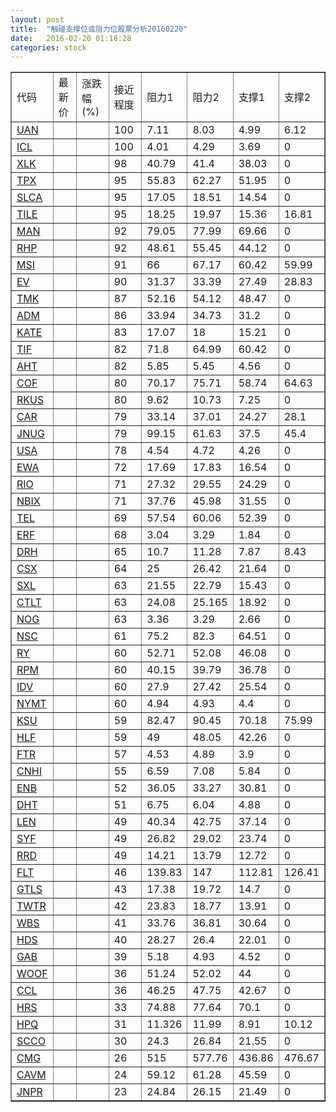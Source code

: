 ```yaml
---
layout: post
title:  "触碰支撑位或阻力位股票分析20160220"
date:   2016-02-20 01:18:28
categories: stock
---
```

<script type="text/javascript">
var stockList = []
stockList.push('gb_uan');
stockList.push('gb_icl');
stockList.push('gb_xlk');
stockList.push('gb_tpx');
stockList.push('gb_slca');
stockList.push('gb_tile');
stockList.push('gb_man');
stockList.push('gb_rhp');
stockList.push('gb_msi');
stockList.push('gb_ev');
stockList.push('gb_tmk');
stockList.push('gb_adm');
stockList.push('gb_kate');
stockList.push('gb_tif');
stockList.push('gb_aht');
stockList.push('gb_cof');
stockList.push('gb_rkus');
stockList.push('gb_car');
stockList.push('gb_jnug');
stockList.push('gb_usa');
stockList.push('gb_ewa');
stockList.push('gb_rio');
stockList.push('gb_nbix');
stockList.push('gb_tel');
stockList.push('gb_erf');
stockList.push('gb_drh');
stockList.push('gb_csx');
stockList.push('gb_sxl');
stockList.push('gb_ctlt');
stockList.push('gb_nog');
stockList.push('gb_nsc');
stockList.push('gb_ry');
stockList.push('gb_rpm');
stockList.push('gb_idv');
stockList.push('gb_nymt');
stockList.push('gb_ksu');
stockList.push('gb_hlf');
stockList.push('gb_ftr');
stockList.push('gb_cnhi');
stockList.push('gb_enb');
stockList.push('gb_dht');
stockList.push('gb_len');
stockList.push('gb_syf');
stockList.push('gb_rrd');
stockList.push('gb_flt');
stockList.push('gb_gtls');
stockList.push('gb_twtr');
stockList.push('gb_wbs');
stockList.push('gb_hds');
stockList.push('gb_gab');
stockList.push('gb_woof');
stockList.push('gb_ccl');
stockList.push('gb_hrs');
stockList.push('gb_hpq');
stockList.push('gb_scco');
stockList.push('gb_cmg');
stockList.push('gb_cavm');
stockList.push('gb_jnpr');
</script>
<table border="1">
 <tr>
 <td>代码</td>
 <td>最新价</td>
 <td>涨跌幅(%)</td>
 <td>接近程度</td>
 <td>阻力1</td>
 <td>阻力2</td>
 <td>支撑1</td>
 <td>支撑2</td>
</tr>
  <tr id="uan" class="green">
  <td><a href="http://stock.finance.sina.com.cn/usstock/quotes/UAN.html" target="_blank">UAN</a></td><td></td><td></td><td>100</td><td>7.11</td><td>8.03</td><td>4.99</td><td>6.12</td></tr>
  <tr id="icl" class="red">
  <td><a href="http://stock.finance.sina.com.cn/usstock/quotes/ICL.html" target="_blank">ICL</a></td><td></td><td></td><td>100</td><td>4.01</td><td>4.29</td><td>3.69</td><td>0</td></tr>
  <tr id="xlk" class="red">
  <td><a href="http://stock.finance.sina.com.cn/usstock/quotes/XLK.html" target="_blank">XLK</a></td><td></td><td></td><td>98</td><td>40.79</td><td>41.4</td><td>38.03</td><td>0</td></tr>
  <tr id="tpx" class="red">
  <td><a href="http://stock.finance.sina.com.cn/usstock/quotes/TPX.html" target="_blank">TPX</a></td><td></td><td></td><td>95</td><td>55.83</td><td>62.27</td><td>51.95</td><td>0</td></tr>
  <tr id="slca" class="red">
  <td><a href="http://stock.finance.sina.com.cn/usstock/quotes/SLCA.html" target="_blank">SLCA</a></td><td></td><td></td><td>95</td><td>17.05</td><td>18.51</td><td>14.54</td><td>0</td></tr>
  <tr id="tile" class="green">
  <td><a href="http://stock.finance.sina.com.cn/usstock/quotes/TILE.html" target="_blank">TILE</a></td><td></td><td></td><td>95</td><td>18.25</td><td>19.97</td><td>15.36</td><td>16.81</td></tr>
  <tr id="man" class="red">
  <td><a href="http://stock.finance.sina.com.cn/usstock/quotes/MAN.html" target="_blank">MAN</a></td><td></td><td></td><td>92</td><td>79.05</td><td>77.99</td><td>69.66</td><td>0</td></tr>
  <tr id="rhp" class="red">
  <td><a href="http://stock.finance.sina.com.cn/usstock/quotes/RHP.html" target="_blank">RHP</a></td><td></td><td></td><td>92</td><td>48.61</td><td>55.45</td><td>44.12</td><td>0</td></tr>
  <tr id="msi" class="red">
  <td><a href="http://stock.finance.sina.com.cn/usstock/quotes/MSI.html" target="_blank">MSI</a></td><td></td><td></td><td>91</td><td>66</td><td>67.17</td><td>60.42</td><td>59.99</td></tr>
  <tr id="ev" class="green">
  <td><a href="http://stock.finance.sina.com.cn/usstock/quotes/EV.html" target="_blank">EV</a></td><td></td><td></td><td>90</td><td>31.37</td><td>33.39</td><td>27.49</td><td>28.83</td></tr>
  <tr id="tmk" class="red">
  <td><a href="http://stock.finance.sina.com.cn/usstock/quotes/TMK.html" target="_blank">TMK</a></td><td></td><td></td><td>87</td><td>52.16</td><td>54.12</td><td>48.47</td><td>0</td></tr>
  <tr id="adm" class="red">
  <td><a href="http://stock.finance.sina.com.cn/usstock/quotes/ADM.html" target="_blank">ADM</a></td><td></td><td></td><td>86</td><td>33.94</td><td>34.73</td><td>31.2</td><td>0</td></tr>
  <tr id="kate" class="red">
  <td><a href="http://stock.finance.sina.com.cn/usstock/quotes/KATE.html" target="_blank">KATE</a></td><td></td><td></td><td>83</td><td>17.07</td><td>18</td><td>15.21</td><td>0</td></tr>
  <tr id="tif" class="red">
  <td><a href="http://stock.finance.sina.com.cn/usstock/quotes/TIF.html" target="_blank">TIF</a></td><td></td><td></td><td>82</td><td>71.8</td><td>64.99</td><td>60.42</td><td>0</td></tr>
  <tr id="aht" class="red">
  <td><a href="http://stock.finance.sina.com.cn/usstock/quotes/AHT.html" target="_blank">AHT</a></td><td></td><td></td><td>82</td><td>5.85</td><td>5.45</td><td>4.56</td><td>0</td></tr>
  <tr id="cof" class="green">
  <td><a href="http://stock.finance.sina.com.cn/usstock/quotes/COF.html" target="_blank">COF</a></td><td></td><td></td><td>80</td><td>70.17</td><td>75.71</td><td>58.74</td><td>64.63</td></tr>
  <tr id="rkus" class="red">
  <td><a href="http://stock.finance.sina.com.cn/usstock/quotes/RKUS.html" target="_blank">RKUS</a></td><td></td><td></td><td>80</td><td>9.62</td><td>10.73</td><td>7.25</td><td>0</td></tr>
  <tr id="car" class="green">
  <td><a href="http://stock.finance.sina.com.cn/usstock/quotes/CAR.html" target="_blank">CAR</a></td><td></td><td></td><td>79</td><td>33.14</td><td>37.01</td><td>24.27</td><td>28.1</td></tr>
  <tr id="jnug" class="red">
  <td><a href="http://stock.finance.sina.com.cn/usstock/quotes/JNUG.html" target="_blank">JNUG</a></td><td></td><td></td><td>79</td><td>99.15</td><td>61.63</td><td>37.5</td><td>45.4</td></tr>
  <tr id="usa" class="red">
  <td><a href="http://stock.finance.sina.com.cn/usstock/quotes/USA.html" target="_blank">USA</a></td><td></td><td></td><td>78</td><td>4.54</td><td>4.72</td><td>4.26</td><td>0</td></tr>
  <tr id="ewa" class="red">
  <td><a href="http://stock.finance.sina.com.cn/usstock/quotes/EWA.html" target="_blank">EWA</a></td><td></td><td></td><td>72</td><td>17.69</td><td>17.83</td><td>16.54</td><td>0</td></tr>
  <tr id="rio" class="green">
  <td><a href="http://stock.finance.sina.com.cn/usstock/quotes/RIO.html" target="_blank">RIO</a></td><td></td><td></td><td>71</td><td>27.32</td><td>29.55</td><td>24.29</td><td>0</td></tr>
  <tr id="nbix" class="red">
  <td><a href="http://stock.finance.sina.com.cn/usstock/quotes/NBIX.html" target="_blank">NBIX</a></td><td></td><td></td><td>71</td><td>37.76</td><td>45.98</td><td>31.55</td><td>0</td></tr>
  <tr id="tel" class="green">
  <td><a href="http://stock.finance.sina.com.cn/usstock/quotes/TEL.html" target="_blank">TEL</a></td><td></td><td></td><td>69</td><td>57.54</td><td>60.06</td><td>52.39</td><td>0</td></tr>
  <tr id="erf" class="red">
  <td><a href="http://stock.finance.sina.com.cn/usstock/quotes/ERF.html" target="_blank">ERF</a></td><td></td><td></td><td>68</td><td>3.04</td><td>3.29</td><td>1.84</td><td>0</td></tr>
  <tr id="drh" class="green">
  <td><a href="http://stock.finance.sina.com.cn/usstock/quotes/DRH.html" target="_blank">DRH</a></td><td></td><td></td><td>65</td><td>10.7</td><td>11.28</td><td>7.87</td><td>8.43</td></tr>
  <tr id="csx" class="red">
  <td><a href="http://stock.finance.sina.com.cn/usstock/quotes/CSX.html" target="_blank">CSX</a></td><td></td><td></td><td>64</td><td>25</td><td>26.42</td><td>21.64</td><td>0</td></tr>
  <tr id="sxl" class="red">
  <td><a href="http://stock.finance.sina.com.cn/usstock/quotes/SXL.html" target="_blank">SXL</a></td><td></td><td></td><td>63</td><td>21.55</td><td>22.79</td><td>15.43</td><td>0</td></tr>
  <tr id="ctlt" class="red">
  <td><a href="http://stock.finance.sina.com.cn/usstock/quotes/CTLT.html" target="_blank">CTLT</a></td><td></td><td></td><td>63</td><td>24.08</td><td>25.165</td><td>18.92</td><td>0</td></tr>
  <tr id="nog" class="green">
  <td><a href="http://stock.finance.sina.com.cn/usstock/quotes/NOG.html" target="_blank">NOG</a></td><td></td><td></td><td>63</td><td>3.36</td><td>3.29</td><td>2.66</td><td>0</td></tr>
  <tr id="nsc" class="red">
  <td><a href="http://stock.finance.sina.com.cn/usstock/quotes/NSC.html" target="_blank">NSC</a></td><td></td><td></td><td>61</td><td>75.2</td><td>82.3</td><td>64.51</td><td>0</td></tr>
  <tr id="ry" class="red">
  <td><a href="http://stock.finance.sina.com.cn/usstock/quotes/RY.html" target="_blank">RY</a></td><td></td><td></td><td>60</td><td>52.71</td><td>52.08</td><td>46.08</td><td>0</td></tr>
  <tr id="rpm" class="green">
  <td><a href="http://stock.finance.sina.com.cn/usstock/quotes/RPM.html" target="_blank">RPM</a></td><td></td><td></td><td>60</td><td>40.15</td><td>39.79</td><td>36.78</td><td>0</td></tr>
  <tr id="idv" class="red">
  <td><a href="http://stock.finance.sina.com.cn/usstock/quotes/IDV.html" target="_blank">IDV</a></td><td></td><td></td><td>60</td><td>27.9</td><td>27.42</td><td>25.54</td><td>0</td></tr>
  <tr id="nymt" class="red">
  <td><a href="http://stock.finance.sina.com.cn/usstock/quotes/NYMT.html" target="_blank">NYMT</a></td><td></td><td></td><td>60</td><td>4.94</td><td>4.93</td><td>4.4</td><td>0</td></tr>
  <tr id="ksu" class="green">
  <td><a href="http://stock.finance.sina.com.cn/usstock/quotes/KSU.html" target="_blank">KSU</a></td><td></td><td></td><td>59</td><td>82.47</td><td>90.45</td><td>70.18</td><td>75.99</td></tr>
  <tr id="hlf" class="red">
  <td><a href="http://stock.finance.sina.com.cn/usstock/quotes/HLF.html" target="_blank">HLF</a></td><td></td><td></td><td>59</td><td>49</td><td>48.05</td><td>42.26</td><td>0</td></tr>
  <tr id="ftr" class="red">
  <td><a href="http://stock.finance.sina.com.cn/usstock/quotes/FTR.html" target="_blank">FTR</a></td><td></td><td></td><td>57</td><td>4.53</td><td>4.89</td><td>3.9</td><td>0</td></tr>
  <tr id="cnhi" class="red">
  <td><a href="http://stock.finance.sina.com.cn/usstock/quotes/CNHI.html" target="_blank">CNHI</a></td><td></td><td></td><td>55</td><td>6.59</td><td>7.08</td><td>5.84</td><td>0</td></tr>
  <tr id="enb" class="green">
  <td><a href="http://stock.finance.sina.com.cn/usstock/quotes/ENB.html" target="_blank">ENB</a></td><td></td><td></td><td>52</td><td>36.05</td><td>33.27</td><td>30.81</td><td>0</td></tr>
  <tr id="dht" class="green">
  <td><a href="http://stock.finance.sina.com.cn/usstock/quotes/DHT.html" target="_blank">DHT</a></td><td></td><td></td><td>51</td><td>6.75</td><td>6.04</td><td>4.88</td><td>0</td></tr>
  <tr id="len" class="red">
  <td><a href="http://stock.finance.sina.com.cn/usstock/quotes/LEN.html" target="_blank">LEN</a></td><td></td><td></td><td>49</td><td>40.34</td><td>42.75</td><td>37.14</td><td>0</td></tr>
  <tr id="syf" class="red">
  <td><a href="http://stock.finance.sina.com.cn/usstock/quotes/SYF.html" target="_blank">SYF</a></td><td></td><td></td><td>49</td><td>26.82</td><td>29.02</td><td>23.74</td><td>0</td></tr>
  <tr id="rrd" class="red">
  <td><a href="http://stock.finance.sina.com.cn/usstock/quotes/RRD.html" target="_blank">RRD</a></td><td></td><td></td><td>49</td><td>14.21</td><td>13.79</td><td>12.72</td><td>0</td></tr>
  <tr id="flt" class="green">
  <td><a href="http://stock.finance.sina.com.cn/usstock/quotes/FLT.html" target="_blank">FLT</a></td><td></td><td></td><td>46</td><td>139.83</td><td>147</td><td>112.81</td><td>126.41</td></tr>
  <tr id="gtls" class="red">
  <td><a href="http://stock.finance.sina.com.cn/usstock/quotes/GTLS.html" target="_blank">GTLS</a></td><td></td><td></td><td>43</td><td>17.38</td><td>19.72</td><td>14.7</td><td>0</td></tr>
  <tr id="twtr" class="red">
  <td><a href="http://stock.finance.sina.com.cn/usstock/quotes/TWTR.html" target="_blank">TWTR</a></td><td></td><td></td><td>42</td><td>23.83</td><td>18.77</td><td>13.91</td><td>0</td></tr>
  <tr id="wbs" class="red">
  <td><a href="http://stock.finance.sina.com.cn/usstock/quotes/WBS.html" target="_blank">WBS</a></td><td></td><td></td><td>41</td><td>33.76</td><td>36.81</td><td>30.64</td><td>0</td></tr>
  <tr id="hds" class="red">
  <td><a href="http://stock.finance.sina.com.cn/usstock/quotes/HDS.html" target="_blank">HDS</a></td><td></td><td></td><td>40</td><td>28.27</td><td>26.4</td><td>22.01</td><td>0</td></tr>
  <tr id="gab" class="red">
  <td><a href="http://stock.finance.sina.com.cn/usstock/quotes/GAB.html" target="_blank">GAB</a></td><td></td><td></td><td>39</td><td>5.18</td><td>4.93</td><td>4.52</td><td>0</td></tr>
  <tr id="woof" class="red">
  <td><a href="http://stock.finance.sina.com.cn/usstock/quotes/WOOF.html" target="_blank">WOOF</a></td><td></td><td></td><td>36</td><td>51.24</td><td>52.02</td><td>44</td><td>0</td></tr>
  <tr id="ccl" class="green">
  <td><a href="http://stock.finance.sina.com.cn/usstock/quotes/CCL.html" target="_blank">CCL</a></td><td></td><td></td><td>36</td><td>46.25</td><td>47.75</td><td>42.67</td><td>0</td></tr>
  <tr id="hrs" class="green">
  <td><a href="http://stock.finance.sina.com.cn/usstock/quotes/HRS.html" target="_blank">HRS</a></td><td></td><td></td><td>33</td><td>74.88</td><td>77.64</td><td>70.1</td><td>0</td></tr>
  <tr id="hpq" class="green">
  <td><a href="http://stock.finance.sina.com.cn/usstock/quotes/HPQ.html" target="_blank">HPQ</a></td><td></td><td></td><td>31</td><td>11.326</td><td>11.99</td><td>8.91</td><td>10.12</td></tr>
  <tr id="scco" class="red">
  <td><a href="http://stock.finance.sina.com.cn/usstock/quotes/SCCO.html" target="_blank">SCCO</a></td><td></td><td></td><td>30</td><td>24.3</td><td>26.84</td><td>21.55</td><td>0</td></tr>
  <tr id="cmg" class="green">
  <td><a href="http://stock.finance.sina.com.cn/usstock/quotes/CMG.html" target="_blank">CMG</a></td><td></td><td></td><td>26</td><td>515</td><td>577.76</td><td>436.86</td><td>476.67</td></tr>
  <tr id="cavm" class="red">
  <td><a href="http://stock.finance.sina.com.cn/usstock/quotes/CAVM.html" target="_blank">CAVM</a></td><td></td><td></td><td>24</td><td>59.12</td><td>61.28</td><td>45.59</td><td>0</td></tr>
  <tr id="jnpr" class="red">
  <td><a href="http://stock.finance.sina.com.cn/usstock/quotes/JNPR.html" target="_blank">JNPR</a></td><td></td><td></td><td>23</td><td>24.84</td><td>26.15</td><td>21.49</td><td>0</td></tr>
</table>

